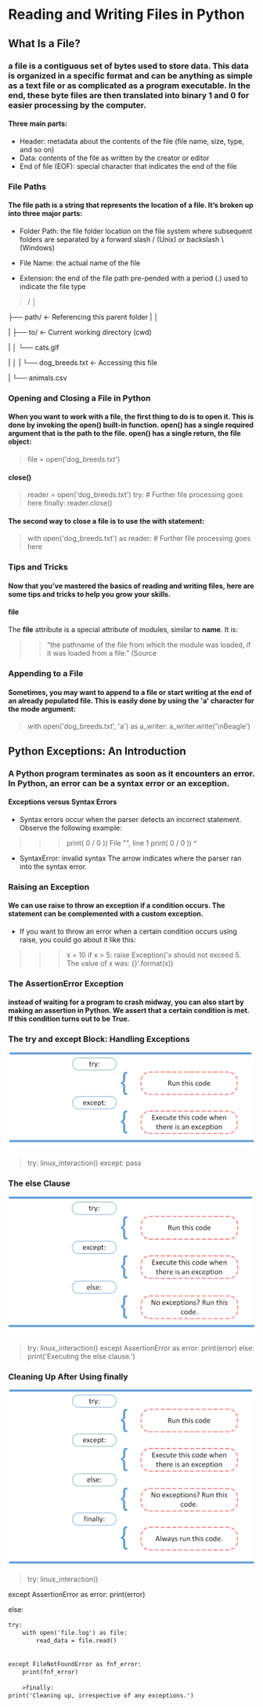 # Reading and Writing Files in Python

## What Is a File?

###  a file is a contiguous set of bytes used to store data. This data is organized in a specific format and can be anything as simple as a text file or as complicated as a program executable. In the end, these byte files are then translated into binary 1 and 0 for easier processing by the computer.

#### Three main parts:

- Header: metadata about the contents of the file (file name, size, type, and so on)
- Data: contents of the file as written by the creator or editor
- End of file (EOF): special character that indicates the end of the file


### File Paths

#### The file path is a string that represents the location of a file. It’s broken up into three major parts:

- Folder Path: the file folder location on the file system where subsequent folders are separated by a forward slash / (Unix) or backslash \ (Windows)

- File Name: the actual name of the file

- Extension: the end of the file path pre-pended with a period (.) used to indicate the file type

> /
│

├── path/  ← Referencing 
this parent folder
|   │

|   ├── to/  ← Current 
working directory (cwd)

|   │   └── cats.gif

|   │
|   └── dog_breeds.txt  ← Accessing this file

|
└── animals.csv

### Opening and Closing a File in Python

#### When you want to work with a file, the first thing to do is to open it. This is done by invoking the open() built-in function. open() has a single required argument that is the path to the file. open() has a single return, the file object:

>file = open('dog_breeds.txt')

#### close()
>reader = open('dog_breeds.txt')
try:
    # Further file processing goes here
finally:
    reader.close()

 #### The second way to close a file is to use the with statement:

> with open('dog_breeds.txt') as reader:
    # Further file processing goes here

### Tips and Tricks
 #### Now that you’ve mastered the basics of reading and writing files, here are some tips and tricks to help you grow your skills.

#### __file__
The __file__ attribute is a special attribute of modules, similar to __name__. It is:

>> “the pathname of the file from which the module was loaded, if it was loaded from a file.” (Source 

### Appending to a File

#### Sometimes, you may want to append to a file or start writing at the end of an already populated file. This is easily done by using the 'a' character for the mode argument:

> with open('dog_breeds.txt', 'a') as a_writer:
    a_writer.write('\nBeagle')

## Python Exceptions: An Introduction

 ### A Python program terminates as soon as it encounters an error. In Python, an error can be a syntax error or an exception.

 #### Exceptions versus Syntax Errors
- Syntax errors occur when the parser detects an incorrect statement. Observe the following example:

>>> print( 0 / 0 ))
  File "<stdin>", line 1
    print( 0 / 0 ))
                  ^
- SyntaxError: invalid syntax
The arrow indicates where the parser ran into the syntax error. 

### Raising an Exception

#### We can use raise to throw an exception if a condition occurs. The statement can be complemented with a custom exception.

- If you want to throw an error when a certain condition occurs using raise, you could go about it like this:

>>> x = 10
if x > 5:
    raise Exception('x should not exceed 5. The value of x was: {}'.format(x))

### The AssertionError Exception

#### instead of waiting for a program to crash midway, you can also start by making an assertion in Python. We assert that a certain condition is met. If this condition turns out to be True.

### The try and except Block: Handling Exceptions
 ![image](./try_except.png)

 > try:
    linux_interaction()
except:
    pass

### The else Clause
![image](./try_except_else.png)

> try:
    linux_interaction()
except AssertionError as error:
    print(error)
else:
    print('Executing the else clause.')

### Cleaning Up After Using finally
![image](./finally%20.png)

> try:
    linux_interaction()

except AssertionError as error:
    print(error)

else:
    
    try:
        with open('file.log') as file:
            read_data = file.read()

    
    except FileNotFoundError as fnf_error:
        print(fnf_error)
        
        >finally:
    print('Cleaning up, irrespective of any exceptions.')

